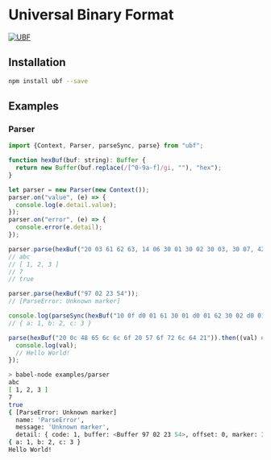 # Universal Binary Format

[![UBF](https://raw.githubusercontent.com/stefanr/node-ubf/gh-pages/images/ubf.png)](https://www.npmjs.com/package/ubf)

## Installation

```sh
npm install ubf --save
```

## Examples

### Parser

```js
import {Context, Parser, parseSync, parse} from "ubf";

function hexBuf(buf: string): Buffer {
  return new Buffer(buf.replace(/[^0-9a-f]/gi, ""), "hex");
}

let parser = new Parser(new Context());
parser.on("value", (e) => {
  console.log(e.detail.value);
});
parser.on("error", (e) => {
  console.error(e.detail);
});

parser.parse(hexBuf("20 03 61 62 63, 14 06 30 01 30 02 30 03, 30 07, 42"));
// abc
// [ 1, 2, 3 ]
// 7
// true

parser.parse(hexBuf("97 02 23 54"));
// [ParseError: Unknown marker]

console.log(parseSync(hexBuf("10 0f d0 01 61 30 01 d0 01 62 30 02 d0 01 63 30 03")));
// { a: 1, b: 2, c: 3 }

parse(hexBuf("20 0c 48 65 6c 6c 6f 20 57 6f 72 6c 64 21")).then((val) => {
  console.log(val);
  // Hello World!
});
```

```sh
> babel-node examples/parser
abc
[ 1, 2, 3 ]
7
true
{ [ParseError: Unknown marker]
  name: 'ParseError',
  message: 'Unknown marker',
  detail: { code: 1, buffer: <Buffer 97 02 23 54>, offset: 0, marker: 151 } }
{ a: 1, b: 2, c: 3 }
Hello World!
```

